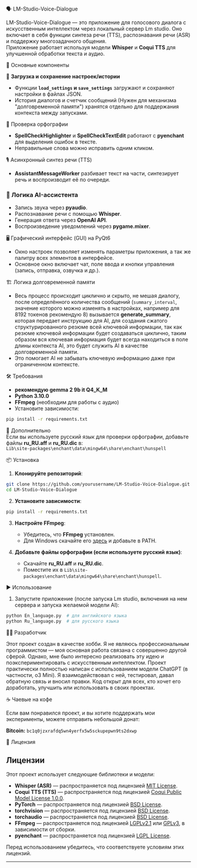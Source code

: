 🗣️ LM-Studio-Voice-Dialogue  

LM-Studio-Voice-Dialogue — это приложение для голосового диалога с искусственным интеллектом через локальный сервер Lm studio. Оно включает в себя функции синтеза речи (TTS), распознавания речи (ASR) и поддержку многозадачного общения.  
Приложение работает используя модели **Whisper** и **Coqui TTS** для улучшенной обработки текста и аудио.  

🚀 Основные компоненты  

🔧 **Загрузка и сохранение настроек/истории** 
- Функции **`load_settings` и `save_settings`** загружают и сохраняют настройки в файлах JSON. 
- История диалогов и счетчик сообщений (Нужен для механизма "долговременной памяти") хранятся отдельно для поддержания контекста между запусками.

📝 Проверка орфографии  
- **SpellCheckHighlighter** и **SpellCheckTextEdit** работают с **pyenchant** для выделения ошибок в тексте.  
- Неправильные слова можно исправить одним кликом.  

🎙️ Асинхронный синтез речи (TTS)  
- **AssistantMessageWorker** разбивает текст на части, синтезирует речь и воспроизводит её по очереди.  

### 🧠 Логика AI-ассистента  
- Запись звука через **pyaudio**.  
- Распознавание речи с помощью **Whisper**.  
- Генерация ответа через **OpenAI API**.  
- Воспроизведение уведомлений через **pygame.mixer**.  

🖥️ Графический интерфейс (GUI) на PyQt6  
- Окно настроек позволяет изменять параметры приложения, а так же палитру всех элементов в интерфейсе.  
- Основное окно включает чат, поле ввода и кнопки управления (запись, отправка, озвучка и др.).  

🏗️ Логика долговременной памяти  
- Весь процесс происходит циклично и скрыто, не мешая диалогу, после определённого количества сообщений (`summary_interval`, значение которого можно изменять в настройках, например для 8192 токенов рекомендую 8) вызывается **generate_summary**, которая передает инструкцию для AI, для создания сжатого структурированного резюме всей ключевой информации, так как резюме ключевой информации будет создаваться циклично, таким образом вся ключевая информация будет всегда находиться в поле длины контекста AI, это будет служить AI в качестве долговременной памяти.
- Это помогает AI не забывать ключевую информацию даже при ограниченном контексте.  

🛠️ Требования  
- **рекомендую gemma 2 9b it Q4_K_M**
- **Python 3.10.0**  
- **FFmpeg** (необходим для работы с аудио)  
- Установите зависимости:  

```bash
pip install -r requirements.txt
```

🔹 Дополнительно  
Если вы используете русский язык для проверки орфографии, добавьте файлы **ru_RU.aff** и **ru_RU.dic** в:  
`Lib\site-packages\enchant\data\mingw64\share\enchant\hunspell`  

📦 Установка  

1. **Клонируйте репозиторий**:  

```bash
git clone https://github.com/yourusername/LM-Studio-Voice-Dialogue.git
cd LM-Studio-Voice-Dialogue
```

2. **Установите зависимости**:  

```bash
pip install -r requirements.txt
```

3. **Настройте FFmpeg**:  
   - Убедитесь, что **FFmpeg** установлен.  
   - Для Windows скачайте его [здесь](https://ffmpeg.org/download.html) и добавьте в PATH.  

4. **Добавьте файлы орфографии (если используете русский язык)**:  
   - Скачайте **ru_RU.aff** и **ru_RU.dic**.  
   - Поместите их в `Lib\site-packages\enchant\data\mingw64\share\enchant\hunspell`.  

▶️ Использование  

1. Запустите приложение (после запуска Lm studio, включения на нем сервера и запуска желаемой модели AI):  

```bash
python En_language.py  # для английского языка  
python Ru_language.py  # для русского языка  
```
👨‍💻 Разработчик

Этот проект создан в качестве хобби. Я не являюсь профессиональным программистом — моя основная работа связана с совершенно другой сферой. Однако, мне было интересно реализовать эту идею и поэкспериментировать с искусственным интеллектом.
Проект практически полностью написан с использованием модели ChatGPT (в частности, o3 Mini). Я взаимодействовал с ней, тестировал, давал обратную связь и вносил правки.
Код открыт для всех, кто хочет его доработать, улучшить или использовать в своих проектах.

☕ Чаевые на кофе  

Если вам понравился проект, и вы хотите поддержать мои эксперименты, можете отправить небольшой донат:  

**Bitcoin:** `bc1q0jzxrafdq5wn4yerfx5w5sckupepwn9ts2dxwp`  

📜 Лицензия  

## Лицензии

Этот проект использует следующие библиотеки и модели:

- **Whisper (ASR)** — распространяется под лицензией [MIT License](https://opensource.org/licenses/MIT).
- **Coqui TTS (TTS)** — распространяется под лицензией [Coqui Public Model License 1.0.0](https://github.com/coqui-ai/TTS/blob/main/LICENSE).
- **PyTorch** — распространяется под лицензией [BSD License](https://opensource.org/licenses/BSD-3-Clause).
- **torchvision** — распространяется под лицензией [BSD License](https://opensource.org/licenses/BSD-3-Clause).
- **torchaudio** — распространяется под лицензией [BSD License](https://opensource.org/licenses/BSD-3-Clause).
- **FFmpeg** — распространяется под лицензией [LGPLv2.1](https://www.ffmpeg.org/legal.html) или [GPLv3](https://www.ffmpeg.org/legal.html), в зависимости от сборки.
- **pyenchant** — распространяется под лицензией [LGPL License](https://opensource.org/licenses/LGPL-3.0).

Перед использованием убедитесь, что соответствуете условиям этих лицензий.

---
